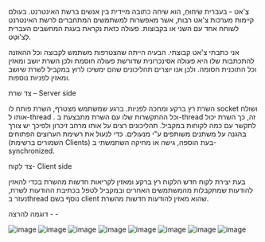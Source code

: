 
צֶ'אט - בעברית שִׂיחוּחַ, הוא שיחה כתובה מיידית בין אנשים ברשת האינטרנט. בעולם קיימות מערכות צ'אט רבות, אשר מאפשרות למשתמשים המתחברים לרשת האינטרנט לשוחח אחד עם השני או בקבוצות. פעולה כזאת נקראת בעגת המחשבים העברית לְצ'וֹטֵט.

אני כתבתי צ'אט קבוצתי.
הבעיה הייתה שהצטרפות משתמש לקבוצה וכל ההאזנה להתכתבות שלו היא פעולה אסינכרונית שדורשת פעולה חוסמת ולכן השרת יושב ומאזין וכל התוכנית חסומה. 
ולכן אנו יוצרים תהליכונים שהם ימשיכו לרוץ במקביל לשרת שיושב ומאזין לפניות נוספות.


 
צד שרת – Server side

השרת רץ ברקע ומחכה לפניות.
ברגע שמשתמש מצטרף, השרת פותח לו socket  ושולח אותו ל-thread  . וכל ההתקשרות שלו עם השרת מתבצעת ב-thread זה, כך השרת יכול לתקשר עם כמה לקוחות במקביל.
תהליכונים רצים על אותו מרחב זיכרון ולפיכך יש צורך בהגנה על משתנים משותפים ע"י מנעולים. 
כדי לנעול את רשימת הערוצים הפתוחים (השמורים ברשימת Clients) בעת הוספה, גישה או מחיקה השתמשתי ב- synchronized.



צד לקוח-  Client side

בעת יצירת לקוח חדש הלקוח רץ ברקע ומאזין לקריאות חדשות מהשרת
בכדי להאזין להודעות שמתקבלות מהמשתמשים האחרים ובמקביל לטפל בכתיבת ההודעות לשרת, נעזר בthread נוסף בשם client שהוא מאזין להודעות חדשות מהשרת.

דוגמה להרצה - -

![image](https://github.com/user-attachments/assets/e0930e31-b7b7-4854-bf81-340af686ffd4)
![image](https://github.com/user-attachments/assets/8f0b894a-0479-49e0-9b57-863935cd545b)
![image](https://github.com/user-attachments/assets/2fc1f3e2-6d4e-4c18-9b87-e9f3fa8416f5)
![image](https://github.com/user-attachments/assets/26d1882e-9cc9-4f1f-aa65-3174c1feaf7c)
![image](https://github.com/user-attachments/assets/cb2936f6-ace8-4577-a09d-97358e88f567)
![image](https://github.com/user-attachments/assets/bcde1cd8-a997-4286-9050-32c4749eb2ad)
![image](https://github.com/user-attachments/assets/e1ee94a9-a228-437d-a487-592f91a35c97)
![image](https://github.com/user-attachments/assets/759f9842-4190-4cdf-bb9b-0b8afcc41ef5)




